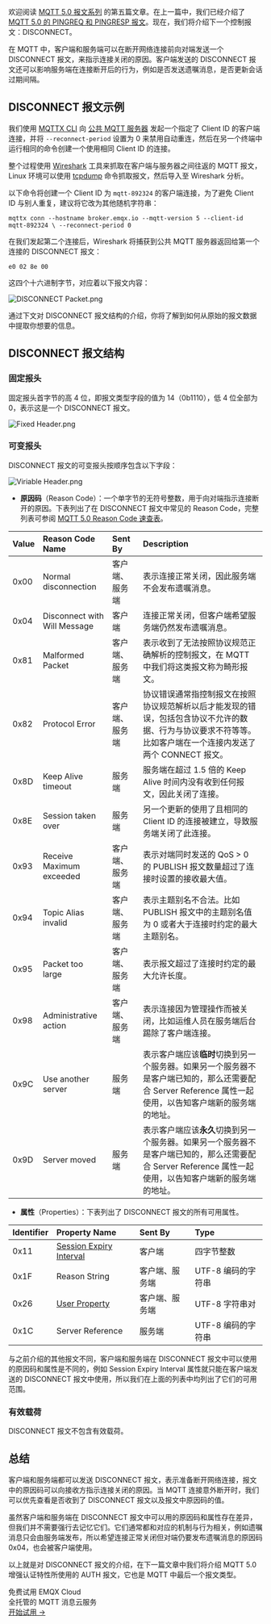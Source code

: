 欢迎阅读 [MQTT 5.0 报文系列](https://www.emqx.com/zh/blog/introduction-to-mqtt-control-packets) 的第五篇文章。在上一篇中，我们已经介绍了 [MQTT 5.0 的 PINGREQ 和 PINGRESP 报文](https://www.emqx.com/zh/blog/mqtt-5-0-control-packets-04-pingreq-and-pingresp)。现在，我们将介绍下一个控制报文：DISCONNECT。

在 MQTT 中，客户端和服务端可以在断开网络连接前向对端发送一个 DISCONNECT 报文，来指示连接关闭的原因。客户端发送的 DISCONNECT 报文还可以影响服务端在连接断开后的行为，例如是否发送遗嘱消息，是否更新会话过期间隔。

## DISCONNECT 报文示例

我们使用 [MQTTX CLI](https://mqttx.app/zh) 向 [公共 MQTT 服务器](https://www.emqx.com/zh/mqtt/public-mqtt5-broker) 发起一个指定了 Client ID 的客户端连接，并将 `--reconnect-period` 设置为 0 来禁用自动重连，然后在另一个终端中运行相同的命令创建一个使用相同 Client ID 的连接。

整个过程使用 [Wireshark](https://www.wireshark.org/) 工具来抓取在客户端与服务器之间往返的 MQTT 报文，Linux 环境可以使用 [tcpdump](https://en.wikipedia.org/wiki/Tcpdump) 命令抓取报文，然后导入至 Wireshark 分析。

以下命令将创建一个 Client ID 为 `mqtt-892324` 的客户端连接，为了避免 Client ID 与别人重复，建议将它改为其他随机字符串：

```
mqttx conn --hostname broker.emqx.io --mqtt-version 5 --client-id mqtt-892324 \ --reconnect-period 0
```

在我们发起第二个连接后，Wireshark 将捕获到公共 MQTT 服务器返回给第一个连接的 DISCONNECT 报文：

```
e0 02 8e 00
```

这四个十六进制字节，对应着以下报文内容：

![DISCONNECT Packet.png](https://assets.emqx.com/images/b4639384cab1559bb3e0b95022a9530d.png)

通过下文对 DISCONNECT 报文结构的介绍，你将了解到如何从原始的报文数据中提取你想要的信息。

## DISCONNECT 报文结构

### 固定报头

固定报头首字节的高 4 位，即报文类型字段的值为 14（0b1110），低 4 位全部为 0，表示这是一个 DISCONNECT 报文。

![Fixed Header.png](https://assets.emqx.com/images/c0d352d8aaca25bb63610e7e62df1e31.png)

### 可变报头

DISCONNECT 报文的可变报头按顺序包含以下字段：

![Viriable Header.png](https://assets.emqx.com/images/d87f978e47dad0c2cb22b331ffbe5d99.png)

- **原因码**（Reason Code）：一个单字节的无符号整数，用于向对端指示连接断开的原因。下表列出了在 DISCONNECT 报文中常见的 Reason Code，完整列表可参阅 [MQTT 5.0 Reason Code 速查表](https://www.emqx.com/zh/blog/mqtt5-new-features-reason-code-and-ack)。

| **Value** | **Reason Code Name**         | **Sent By**    | **Description**                                              |
| :-------- | :--------------------------- | :------------- | :----------------------------------------------------------- |
| 0x00      | Normal disconnection         | 客户端、服务端 | 表示连接正常关闭，因此服务端不会发布遗嘱消息。               |
| 0x04      | Disconnect with Will Message | 客户端         | 连接正常关闭，但客户端希望服务端仍然发布遗嘱消息。           |
| 0x81      | Malformed Packet             | 客户端、服务端 | 表示收到了无法按照协议规范正确解析的控制报文，在 MQTT 中我们将这类报文称为畸形报文。 |
| 0x82      | Protocol Error               | 客户端、服务端 | 协议错误通常指控制报文在按照协议规范解析以后才能发现的错误，包括包含协议不允许的数据、行为与协议要求不符等等。比如客户端在一个连接内发送了两个 CONNECT 报文。 |
| 0x8D      | Keep Alive timeout           | 服务端         | 服务端在超过 1.5 倍的 Keep Alive 时间内没有收到任何报文，因此关闭了连接。 |
| 0x8E      | Session taken over           | 服务端         | 另一个更新的使用了且相同的 Client ID 的连接被建立，导致服务端关闭了此连接。 |
| 0x93      | Receive Maximum exceeded     | 客户端、服务端 | 表示对端同时发送的 QoS > 0 的 PUBLISH 报文数量超过了连接时设置的接收最大值。 |
| 0x94      | Topic Alias invalid          | 客户端、服务端 | 表示主题别名不合法。比如 PUBLISH 报文中的主题别名值为 0 或者大于连接时约定的最大主题别名。 |
| 0x95      | Packet too large             | 客户端、服务端 | 表示报文超过了连接时约定的最大允许长度。                     |
| 0x98      | Administrative action        | 客户端、服务端 | 表示连接因为管理操作而被关闭，比如运维人员在服务端后台踢除了客户端连接。 |
| 0x9C      | Use another server           | 服务端         | 表示客户端应该**临时**切换到另一个服务器。如果另一个服务器不是客户端已知的，那么还需要配合 Server Reference 属性一起使用，以告知客户端新的服务端的地址。 |
| 0x9D      | Server moved                 | 服务端         | 表示客户端应该**永久**切换到另一个服务器。如果另一个服务器不是客户端已知的，那么还需要配合 Server Reference 属性一起使用，以告知客户端新的服务端的地址。 |

- **属性**（Properties）：下表列出了 DISCONNECT 报文的所有可用属性。

| **Identifier** | **Property Name**                                            | **Sent By**    | **Type**           |
| :------------- | :----------------------------------------------------------- | :------------- | :----------------- |
| 0x11           | [Session Expiry Interval](https://www.emqx.com/zh/blog/mqtt5-new-feature-clean-start-and-session-expiry-interval) | 客户端         | 四字节整数         |
| 0x1F           | Reason String                                                | 客户端、服务端 | UTF-8 编码的字符串 |
| 0x26           | [User Property](https://www.emqx.com/zh/blog/mqtt5-user-properties) | 客户端、服务端 | UTF-8 字符串对     |
| 0x1C           | Server Reference                                             | 服务端         | UTF-8 编码的字符串 |

与之前介绍的其他报文不同，客户端和服务端在 DISCONNECT 报文中可以使用的原因码和属性是不同的，例如 Session Expiry Interval 属性就只能在客户端发送的 DISCONNECT 报文中使用，所以我们在上面的列表中均列出了它们的可用范围。

### 有效载荷

DISCONNECT 报文不包含有效载荷。

## 总结

客户端和服务端都可以发送 DISCONNECT 报文，表示准备断开网络连接，报文中的原因码可以向接收方指示连接关闭的原因。当 MQTT 连接意外断开时，我们可以优先查看是否收到了 DISCONNECT 报文以及报文中原因码的值。

虽然客户端和服务端在 DISCONNECT 报文中可以用的原因码和属性存在差异，但我们并不需要强行去记忆它们。它们通常都和对应的机制与行为相关，例如遗嘱消息只会由服务端发布，所以希望连接正常关闭但对端仍要发布遗嘱消息的原因码 0x04，也会被客户端使用。

以上就是对 DISCONNECT 报文的介绍，在下一篇文章中我们将介绍 MQTT 5.0 增强认证特性所使用的 AUTH 报文，它也是 MQTT 中最后一个报文类型。

 <section class="promotion">
    <div>
        免费试用 EMQX Cloud
        <div class="is-size-14 is-text-normal has-text-weight-normal">全托管的 MQTT 消息云服务</div>
    </div>
    <a href="https://accounts-zh.emqx.com/signup?continue=https://cloud.emqx.com/console/deployments/0?oper=new" class="button is-gradient px-5">开始试用 →</a>
</section>
